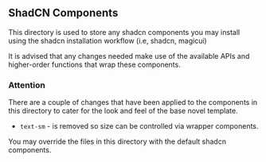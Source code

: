 ## ShadCN Components

This directory is used to store any shadcn components you may
install using the shadcn installation workflow (i.e, shadcn, magicui)

It is advised that any changes needed make use of the available APIs
and higher-order functions that wrap these components.

### Attention

There are a couple of changes that have been applied to the components
in this directory to cater for the look and feel of the base novel template.

- `text-sm` - is removed so size can be controlled via wrapper components.

You may override the files in this directory with the default shadcn components.